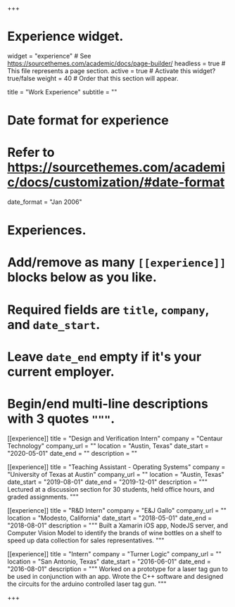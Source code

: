 +++
# Experience widget.
widget = "experience"  # See https://sourcethemes.com/academic/docs/page-builder/
headless = true  # This file represents a page section.
active = true  # Activate this widget? true/false
weight = 40  # Order that this section will appear.

title = "Work Experience"
subtitle = ""

# Date format for experience
#   Refer to https://sourcethemes.com/academic/docs/customization/#date-format
date_format = "Jan 2006"

# Experiences.
#   Add/remove as many `[[experience]]` blocks below as you like.
#   Required fields are `title`, `company`, and `date_start`.
#   Leave `date_end` empty if it's your current employer.
#   Begin/end multi-line descriptions with 3 quotes `"""`.

[[experience]]
  title = "Design and Verification Intern"
  company = "Centaur Technology"
  company_url = ""
  location = "Austin, Texas"
  date_start = "2020-05-01"
  date_end = ""
  description = ""

[[experience]]
  title = "Teaching Assistant - Operating Systems"
  company = "University of Texas at Austin"
  company_url = ""
  location = "Austin, Texas"
  date_start = "2019-08-01"
  date_end = "2019-12-01"
  description = """
  Lectured at a discussion section for 30 students, held office hours, and graded assignments.
  """

[[experience]]
  title = "R&D Intern"
  company = "E&J Gallo"
  company_url = ""
  location = "Modesto, California"
  date_start = "2018-05-01"
  date_end = "2018-08-01"
  description = """
  Built a Xamarin iOS app, NodeJS server, and Computer Vision Model to identify the brands of wine bottles on a shelf to speed up data collection for sales representatives.
  """

[[experience]]
  title = "Intern"
  company = "Turner Logic"
  company_url = ""
  location = "San Antonio, Texas"
  date_start = "2016-06-01"
  date_end = "2016-08-01"
  description = """
  Worked on a prototype for a laser tag gun to be used in conjunction with an app. Wrote the C++ software and designed the circuits for the arduino controlled laser tag gun.
  """

+++
